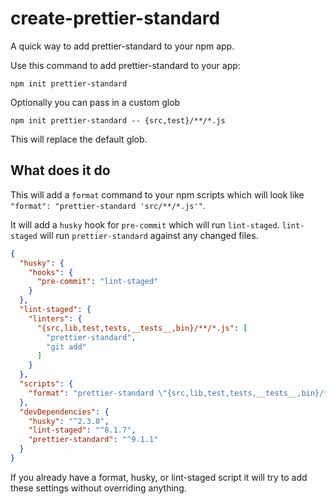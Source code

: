 # create-prettier-standard
A quick way to add prettier-standard to your npm app.

Use this command to add prettier-standard to your app:

```
npm init prettier-standard
```

Optionally you can pass in a custom glob

```
npm init prettier-standard -- {src,test}/**/*.js
```

This will replace the default glob.

## What does it do

This will add a `format` command to your npm scripts which will look like `"format": "prettier-standard 'src/**/*.js'"`.

It will add a `husky` hook for `pre-commit` which will run `lint-staged`. `lint-staged` will run `prettier-standard` against any changed files.

```json
{
  "husky": {
    "hooks": {
      "pre-commit": "lint-staged"
    }
  },
  "lint-staged": {
    "linters": {
      "{src,lib,test,tests,__tests__,bin}/**/*.js": [
        "prettier-standard",
        "git add"
      ]
    }
  },
  "scripts": {
    "format": "prettier-standard \"{src,lib,test,tests,__tests__,bin}/**/*.js\""
  },
  "devDependencies": {
    "husky": "^2.3.0",
    "lint-staged": "^8.1.7",
    "prettier-standard": "^9.1.1"
  }
}
```

If you already have a format, husky, or lint-staged script it will try to add these settings without overriding anything.

